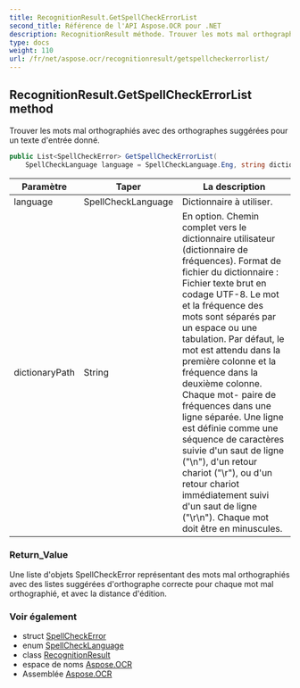 ```yaml
---
title: RecognitionResult.GetSpellCheckErrorList
second_title: Référence de l'API Aspose.OCR pour .NET
description: RecognitionResult méthode. Trouver les mots mal orthographiés avec des orthographes suggérées pour un texte dentrée donné.
type: docs
weight: 110
url: /fr/net/aspose.ocr/recognitionresult/getspellcheckerrorlist/
---
```

## RecognitionResult.GetSpellCheckErrorList method

Trouver les mots mal orthographiés avec des orthographes suggérées pour un texte d'entrée donné.

```csharp
public List<SpellCheckError> GetSpellCheckErrorList(
    SpellCheckLanguage language = SpellCheckLanguage.Eng, string dictionaryPath = null)
```

| Paramètre | Taper | La description |
| --- | --- | --- |
| language | SpellCheckLanguage | Dictionnaire à utiliser. |
| dictionaryPath | String | En option. Chemin complet vers le dictionnaire utilisateur (dictionnaire de fréquences). Format de fichier du dictionnaire : Fichier texte brut en codage UTF-8. Le mot et la fréquence des mots sont séparés par un espace ou une tabulation. Par défaut, le mot est attendu dans la première colonne et la fréquence dans la deuxième colonne. Chaque mot- paire de fréquences dans une ligne séparée. Une ligne est définie comme une séquence de caractères suivie d'un saut de ligne ("\n"), d'un retour chariot ("\r"), ou d'un retour chariot immédiatement suivi d'un saut de ligne ("\r\n"). Chaque mot doit être en minuscules. |

### Return_Value

Une liste d'objets SpellCheckError représentant des mots mal orthographiés avec des listes suggérées d'orthographe correcte pour chaque mot mal orthographié, et avec la distance d'édition.

### Voir également

* struct [SpellCheckError](../../../aspose.ocr.spellchecker/spellcheckerror/)
* enum [SpellCheckLanguage](../../../aspose.ocr.spellchecker/spellchecklanguage/)
* class [RecognitionResult](../)
* espace de noms [Aspose.OCR](../../recognitionresult/)
* Assemblée [Aspose.OCR](../../../)


